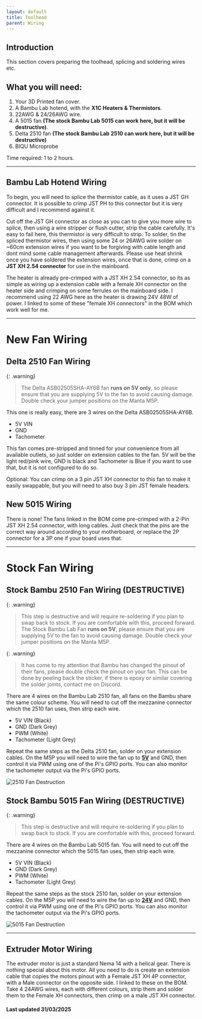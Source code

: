 ```yaml
---
layout: default
title: Toolhead
parent: Wiring
---
```


## Introduction

This section covers preparing the toolhead, splicing and soldering wires etc.

## What you will need:
1. Your 3D Printed fan cover.
2. A Bambu Lab hotend, with the **X1C Heaters & Thermistors**.
3. 22AWG & 24/26AWG wire.
4. A 5015 fan **(The stock Bambu Lab 5015 can work here, but it will be destructive)**.
5. Delta 2510 fan **(The stock Bambu Lab 2510 can work here, but it will be destructive)**
6. BIQU Microprobe

Time required: 1 to 2 hours.

---

## Bambu Lab Hotend Wiring

To begin, you will need to splice the thermistor cable, as it uses a JST GH connector. It is possible to crimp JST PH to this connector but it is very difficult and I recommend against it.

Cut off the JST GH connector as close as you can to give you more wire to splice, then using a wire stripper or flush cutter, strip the cable carefully. It's easy to fail here, this thermistor is very difficult to strip. To solder, tin the spliced thermistor wires, then using some 24 or 26AWG wire solder on ~60cm extension wires if you want to be forgiving with cable length and dont mind some cable management afterwards. Please use heat shrink once you have soldered the extension wires, once that is done, crimp on a **JST XH 2.54 connector** for use in the mainboard.

The heater is already pre-crimped with a JST XH 2.54 connector, so its as simple as wiring up a extension cable with a female XH connector on the heater side and crimping on some ferrules on the mainboard side. I recommend using 22 AWG here as the heater is drawing 24V 48W of power. I linked to some of these "female XH connectors" in the BOM which work well for me.

---

# New Fan Wiring

## Delta 2510 Fan Wiring

{: .warning}
> The Delta ASB02505SHA-AY6B fan **runs on 5V only**, so please ensure that you are supplying 5V to the fan to avoid causing damage. Double check your jumper positions on the Manta M5P.

This one is really easy, there are 3 wires on the Delta ASB02505SHA-AY6B.

* 5V VIN
* GND
* Tachometer

This fan comes pre-stripped and tinned for your convenience from all available outlets, so just solder on extension cables to the fan. 5V will be the light red/pink wire, GND is black and Tachometer is Blue if you want to use that, but it is not configured to do so.

Optional: You can crimp on a 3 pin JST XH connector to this fan to make it easily swappable, but you will need to also buy 3 pin JST female headers.

## New 5015 Wiring

There is none! The fans linked in the BOM come pre-crimped with a 2-Pin JST XH 2.54 connector, with long cables. Just check that the pins are the correct way around according to your motherboard, or replace the 2P connector for a 3P one if your board uses that.

---

# Stock Fan Wiring

## Stock Bambu 2510 Fan Wiring **(DESTRUCTIVE)**

{: .warning}
> This step is destructive and will require re-soldering if you plan to swap back to stock. If you are comfortable with this, proceed forward. The Stock Bambu Lab Fan **runs on 5V**, please ensure that you are supplying 5V to the fan to avoid causing damage. Double check your jumper positions on the Manta M5P.

{: .warning}
> It has come to my attention that Bambu has changed the pinout of their fans, please double check the pinout on your fan. This can be done by peeling back the sticker, if there is epoxy or similar covering the solder joints, contact me on Discord.

There are 4 wires on the Bambu Lab 2510 fan, all fans on the Bambu share the same colour scheme. You will need to cut off the mezzanine connector which the 2510 fan uses, then strip each wire.

* 5V VIN (Black)
* GND (Dark Grey)
* PWM (White)
* Tachometer (Light Grey)

Repeat the same steps as the Delta 2510 fan, solder on your extension cables. On the M5P you will need to wire the fan up to <b><u>5V</u></b> and GND, then control it via PWM using one of the Pi's GPIO ports. You can also monitor the tachometer output via the Pi's GPIO ports.

![2510 Fan Destruction](/images/Cutting_2510.png)

## Stock Bambu 5015 Fan Wiring **(DESTRUCTIVE)**

{: .warning}
> This step is destructive and will require re-soldering if you plan to swap back to stock. If you are comfortable with this, proceed forward.

There are 4 wires on the Bambu Lab 5015 fan. You will need to cut off the mezzanine connector which the 5015 fan uses, then strip each wire.

* 5V VIN (Black)
* GND (Dark Grey)
* PWM (White)
* Tachometer (Light Grey)

Repeat the same steps as the stock 2510 fan, solder on your extension cables. On the M5P you will need to wire the fan up to <b><u>24V</u></b> and GND, then control it via PWM using one of the Pi's GPIO ports. You can also monitor the tachometer output via the Pi's GPIO ports.

![5015 Fan Destruction](/images/Cutting_5015.png)

---

## Extruder Motor Wiring

The extruder motor is just a standard Nema 14 with a helical gear. There is nothing special about this motor. All you need to do is create an extension cable that copies the motors pinout with a Female JST XH 4P connector, with a Male connector on the opposite side. I linked to these on the BOM. Take 4 24AWG wires, each with different colours, strip them and solder them to the Female XH connectors, then crimp on a male JST XH connector.

#### Last updated 31/03/2025